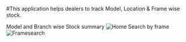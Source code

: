 #This application helps dealers to track Model, Location & Frame wise stock.

Model and Branch wise Stock summary
![Home](https://user-images.githubusercontent.com/68228126/95952710-3bc88b00-0e16-11eb-9113-17b576fb6f38.jpg)
Search by frame
![Framesearch](https://user-images.githubusercontent.com/68228126/95952956-ba252d00-0e16-11eb-830b-ed6b76ea012c.jpg)
